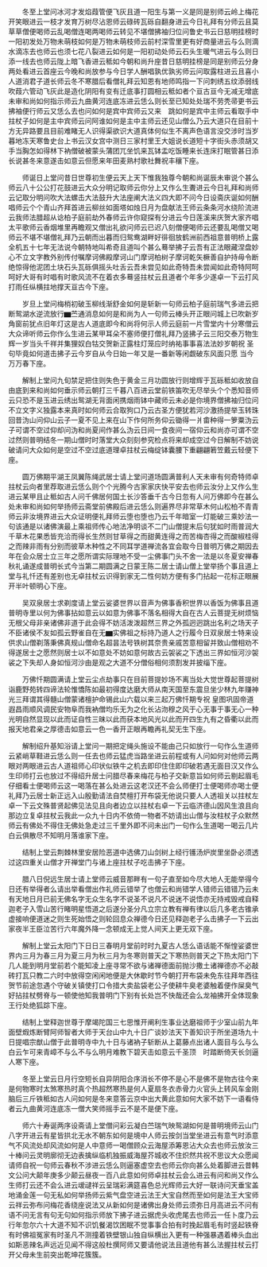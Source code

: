 <!-- { "loadSidebar": true } -->
　　冬至上堂问冰河才发焰葭管便飞灰且道一阳生与第一义是同是别师云岭上梅花开笑眼进云一枝才发育万树尽沾恩师云碌砖瓦砾自翻身进云今日礼拜有分师云且莫草草僧便喝师云乱喝僧连喝两喝师云转见不堪僧拂袖归位问鲁史书云日慈明挂榜时一阳初发处万物未萌枝如何是万物未萌枝师云前村深雪里更有好商量进云与么则滴水滴冻去也师云也须七花八裂进云如何是一阳初动处师云石头生暖气进云与么则日添一线去也师云陇上暗飞香进云秪如今朝和尚升座昔日慈明挂榜是同是别师云分身两处看进云首座云今晚和尚放参与今日学人酬唱孰优孰劣师云问取露柱进云且喜小人道消君子道长师云冬不寒腊后看僧礼拜云知恩有地师鸣指一下问刺绣五纹添弱线吹葭六管动飞灰此是造化阴阳有变有迁底事打圆相云秪如者个亘古亘今无减无增底未审和尚如何指示师云九曲黄河连底冻进云恁么则长至已知处处瑞不劳秃帚更书云拂袖便行师云又恁么去也问如何是宾中宾师云又来　跳如何是宾中主师云看取手中拄杖子如何是主中宾师云问阿谁如何是主中主师云还见山僧么乃云大道只在目前十方无异路要且目前难睹无人识得渠欲识大道真体何似生不离声色语言没交涉时当岁暮地冻天寒鲁史台上书云汉女宫中测日三家村里王大姐说长道短十字街头赤须胡又手当胸怎如得林下衲僧破被蒙头蒲团兀坐饥来瓦钵盂吃饭睡来长连床打眠管甚日添长说甚冬来意遂击如意云但愿来年田麦熟村歌社舞祝丰穰下座。

　　师诞日上堂问昔日世尊初生便云天上天下惟我独尊今朝和尚诞辰未审说个甚么师云八十公公打花鼓进云大众分明记取师云你分上又作么生聻进云今日礼拜和尚师云记取分明问吹大法螺击大法鼓升大法座阐大法义四大即不问今日设斋庆诞如何酬唱师云个个青山齐拜首进云柳丝如面塔如烛日月为盘献法王师云条条河水绕阶流进云我师法腊超从谂柏子庭前劫外春师云许你窥探有分进云今日莲溪来庆贺大家齐唱太平歌师云香烟堆里再瞻观又僧出礼欲问师云已迟八刻僧便喝师云还要乱喝僧又喝师云不堪不堪僧礼拜乃云朝而出暮而归鸳鸯湖畔好徘徊放鹤洲前西祖意普明桥上露全机五十七年无法说今朝特地叫希奇且道叫个甚么蓦举拂子云吾有正法眼藏涅盘妙心不立文字教外别传付嘱摩诃佛殿摩诃山门摩诃柏树子摩诃乾矢橛善自护持毋令断绝惊得他泥团土块石头瓦砾俱摇头吐舌云吾未尝见如此奇特吾未尝闻如此奇特阿呵呵好大哥有时唱有时歌风流不在着衣多蓦竖拄杖云且道者个年多少遂卓一下云打风打雨任纵横拄地撑天亘古今下座。

　　岁旦上堂问梅梢初破玉柳线渐舒金如何是斩新一句师云柏子庭前瑞气多进云把断鸳湖水逆流放行▆苎通消息如何是和尚为人一句师云棒头开正眼问城上已吹新岁角窗前犹点旧年灯这是古人道底即今和尚将何示人师云庭前一片雪堂内十分寒僧云大众谛听师云你作么生进云某甲耳朵不塞师便打僧礼拜乃竖拂子云三阳交泰万物生辉一岁当头千祥并集狸奴白牯交贺新正露柱灯笼应时纳祐事事喜法法妙岁朝祝
圣句毕竟如何道击拂子云今岁自从今日始一年又是一番新等闲觑破东风面只愿
当今万万春下座。

　　解制上堂问九旬禁足把住则失色于黄金三月功圆放行则增辉于瓦砾秪如收放自由底到来和尚如何垂示师云朝打三千暮八百进云堂前铁笛吹无尽举头个个悉知音师云只恐不是玉进云绣出鸳湖无背面闲携烟雨钵中藏师云未必是你境界僧拂袖归位问不立文字义独露本来真时如何师云合取狗口乃云古圣方便犹若河沙激扬提举玉转珠回昔沩山问仰山云子一夏不见上来在山下作何所务仰云锄得一爿畬种得一箩粟沩云子可谓不空过仰却问沩和尚夏间作甚么沩云日间一食夜间一宿仰云和尚亦可谓不空过然则普明结冬一期山僧时时落堂大众刻刻参究检点将来却成空过今日解制不妨说破请问大众如何是空过不空过底道理卓拄杖云梅绽钵囊腰下重翩翩箬笠戴云轻便下座。

　　圆万佛期平湖王凤翼陈绳武居士请上堂问道场圆满普利人天未审有何奇特师卓拄杖云向者里荐取进云恁么则个个光腾今古家家庆快平安去也师云汝分上又作么生进云某甲且止秪如古人问千佛居何国土长沙答垂千古今日忽有人问万佛即今在甚么处未审和尚如何举扬师云斋堂前佛殿后进云恁么则遍界尽非常草木何山松柏不青青师云非汝境界进云大众证明便礼拜师云堕也堕也乃云千年暗室一灯能破三乘妙法一句该通是以诸佛演最上乘祖师传心地法净明谈不二门山僧提末后句犹如时雨普润大千草木花果悉皆充洽而得长生然则甘草得之而甜黄连得之而苦梅杏得之而酸椒桂得之而辣非雨有分别而彼草木种性之不同耳学道禅流各宜会取今日普明万佛之期因去年在会众居士立三年之愿所谓实际理地不受一尘佛事门头不舍一法是以冬夏安禅春秋礼诵遂成普明长式今当第二期圆满之日蒙王陈二居士请山僧上堂举扬个事且道上堂与礼忏还有差别也无卓拄杖云识得到家无二性何妨方便有多门拈起一花标正眼展开半叶顿明心下座。

　　吴双泉居士求剃度请上堂云娑婆世界以音声为佛事香积世界以香饭为佛事且道普明寺里以何为佛事拈如意云以如意为佛事不落名相得大自在古人云菩提无树烦恼无根父母非亲诸佛非道于此会得不妨活泼泼超然三界之外孤迥迥跳出名利之场天子不臣诸侯不友如孤云野雀自在无▆实佛祖之标持乃道人之行履今日双泉居士特来设供求山僧剃落秉佛真规山僧命名超昙法号铁树其奈贵亲戚苦意相留并致山僧相劝不得遂居士之愿然则居士以不如意处不妨如意何故古云袈裟之下透出三界如恒河沙袈裟之下失却人身如恒河沙由是观之大道不分僧俗相何须割发并披缁下座。

　　万佛忏期圆满请上堂云尘点劫事只在目前菩提妙场不离当处大觉世尊起菩提树诣鹿野苑转四谛法轮惟憍陈如最初得度达磨大师从南天国至东震旦坐少林九年赚神光三拜谓其得髓山僧蒙诸檀护命锡此山六载以来三起万佛忏期专祝
皇图巩固帝道遐昌雨顺风调民安物阜而我衲僧均乐无为之化长沾沕穆之风于心无事于事无心一种光明自然显现以此而证自性三昧以此而获本地风光以此而开四生九有之昏衢以此而报天地君亲之厚德击如意云一色一香开正眼再瞻再礼契无生下座。

　　解制绍升基知浴请上堂问一期把定绳头施设不能由己只如放行一句作么生道师云紧峭草鞋进云恁么则一任去也师云猛虎当路坐进云前程或有人问如何对他师云两眼对两眼进云古人道祖师心印状似铁牛之机去即印住住即印破若遇无面目汉又作么生印师打云也放过不得绍升居士问腊尽春来梅花与柏子交新意旨如何师云剔起眉毛仔细看士便喝师云这一喝落在甚么处进云这老汉还不会么师便打士便喝师亦喝士便礼拜乃云居士新正远入山殷勤请法自焚檀打开布袋无他说只要人人透祖关以拄杖左卓一下云文殊普贤起佛见法见且向者边立以拄杖右卓一下云临济德山因风生浪且向那边立复卓拄杖云我此一众九十日内不依倚一物者不妨请出山僧与汝柱杖子众默然师云有佛处不得住无佛处急走过三千里外即不问未出门一句作么生道喝一喝云几片白云俱散尽不知明月落谁家下座。

　　结制上堂云荆棘林里安居险恶道中选佛刀山剑树上经行镬汤炉炭里坐卧必须透过这四重关山僧才开禅堂门与诸上座拄杖子吃击拂子下座。

　　腊八日倪远生居士请上堂师云威音那畔有一句子直至如今尽大地人无能举得今日还有举得者么请出举看僧出作礼师云错举了也僧云和尚错学人错师云错错乃云未有天地日月已前无佛名字无众生名字不说圣不说凡不说迷不说悟亦无持戒毁戒自释迦老子入雪山苦行睹明星悟道之后遂分圣分凡立宗立教有禅有律以后几多老古锥承虚接响便道迷之则生死始悟之则轮回息众禅德今日还见释迦老子么击拂子一下云出家夜半王臣泣苦行六年魔外降一念顿成无上觉人间天上更无双下座。

　　解制上堂云太阳门下日日三春明月堂前时时九夏古人恁么语话能不惭惶娑婆世界内三月为春三月为夏三月为秋三月为冬寒则普天之下寒热则普天之下热太阳门下几人能到明月堂前若个能知凌上座寻常不欲与诸禅德面前抛沙撒土诸禅德亦不必敲砖打瓦只教二六时中放得空闲闲地便是大休歇时节今朝打开布袋未免东往拜年西往贺节前途忽遇个守破关镇使打口令措大卖盐袋老公子使耕牛臭老婆触着便作屎臭气好拈拄杖劈脊与一顿使他知我普明门下别有长处岂不快哉还会么龙袖拂开全体现象王行处绝狐踪下座。

　　结制上堂释迦世尊于摩竭陀国三七思惟开阐利生事业达磨祖师于少室山前九年面壁煆炼断臂阿师智者大师于天台山中九十日广谈妙法天下善知识于所坐道场九十日提唱宗猷山僧于此普明寺中九十日与诸衲子斩断从上葛藤点出诸人面目与么与么白云乍可来青嶂不与么不与么明月难教下碧天击如意云千圣顶　时踏断倚天长剑逼人寒下座。

　　冬至上堂云日月行空短长自异阴阳合序消长不停不是心不是佛不是物古往今来是何物寒时太煞寒热时真个热超然寒热是何人夏扇冬衣赤骨力火官头上转风车金刚脑后三斤铁秪如古人问如何是冬来意答云京中出大黄此意如何大家不妨下一语看侍者云九曲黄河连底冻一僧大笑师摇手云不是不是便下座。

　　师六十寿诞两序设斋请上堂僧问彩云凝白苎瑞气映鸳湖如何是普明境师云山门八字开进云有星皆拱北无水不朝东如何是境中人师云按剑当堂坐进云有意气时添意气不风流处却风流如何是人中意师一喝僧顾众云海屋添筹恩沾大众去也师云放汝三十棒问云灵明廓彻无边表擒纵临机独振威海屋芥城收不住炽然共祝不思议大众愿闻请师自祝一句师云春秋不涉进云恁么则逼塞虚空去也师云你向甚么处着脚进云昔韩文公问大颠年庚多少颠云昼夜一百八此意如何师卓拄杖云会么进云有问和尚又作么生师打云还不会么进云叆叇祥云呈瑞彩满筵喜色总光辉师云大好一联诗问天垂宝盖地涌金莲一句无私如何举扬师云紫气盘空进云法王大宝自然而至如何是法王大宝师云祥云弥布问梅花香绕座说法又从新如何是诸佛出身处师云须弥日月高进云不问有语不问无言有句无句如何指示师放下拂子进云据虎头收虎尾去也师云一任卜度乃云行年忽尔六十大道不知不识饥餐渴饮困眠不觉事事合拍有时挽起眉毛有时竖起铁脊有时佛祖冤家有时圣凡不测撞着铁壁银山独自纵横出入更有一种强暴遇着棒头血出如斯恶辣名声远近见闻不得这般杜撰阿师又要请他说法且道他有甚么法握拄杖云打开父母未生前突出乾坤花簇簇。


